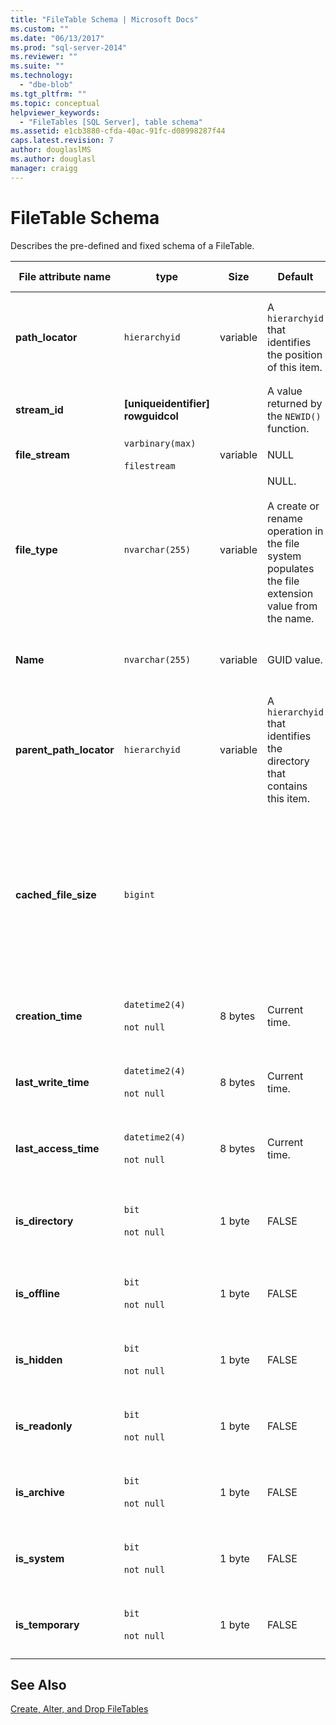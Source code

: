 ```yaml
---
title: "FileTable Schema | Microsoft Docs"
ms.custom: ""
ms.date: "06/13/2017"
ms.prod: "sql-server-2014"
ms.reviewer: ""
ms.suite: ""
ms.technology: 
  - "dbe-blob"
ms.tgt_pltfrm: ""
ms.topic: conceptual
helpviewer_keywords: 
  - "FileTables [SQL Server], table schema"
ms.assetid: e1cb3880-cfda-40ac-91fc-d08998287f44
caps.latest.revision: 7
author: douglaslMS
ms.author: douglasl
manager: craigg
---
```

# FileTable Schema
  Describes the pre-defined and fixed schema of a FileTable.  
  
|File attribute name|type|Size|Default|Description|File system accessibility|  
|-------------------------|----------|----------|-------------|-----------------|-------------------------------|  
|**path_locator**|`hierarchyid`|variable|A `hierarchyid` that identifies the position of this item.|The position of this node in the hierarchical FileNamespace.<br /><br /> Primary key for the table.|Can be created and modified by setting the Windows path values.|  
|**stream_id**|**[uniqueidentifier] rowguidcol**||A value returned by the `NEWID()` function.|A unique ID for the FILESTREAM data.|Not applicable.|  
|**file_stream**|`varbinary(max)`<br /><br /> `filestream`|variable|NULL|Contains the FILESTREAM data.|Not applicable.|  
|**file_type**|`nvarchar(255)`|variable|NULL.<br /><br /> A create or rename operation in the file system populates the file extension value from the name.|Represents the type of the file.<br /><br /> This column can be used as the `TYPE COLUMN` when you create a full-text index.<br /><br /> **file_type** is a persisted computed column.|Calculated automatically. Cannot be set.|  
|**Name**|`nvarchar(255)`|variable|GUID value.|The file or directory name.|Can be created or modified by using Windows APIs.|  
|**parent_path_locator**|`hierarchyid`|variable|A `hierarchyid` that identifies the directory that contains this item.|The `hierarchyid` of the containing directory.<br /><br /> **parent_path_locator** is a persisted computed column.|Calculated automatically. Cannot be set.|  
|**cached_file_size**|`bigint`|||The size in bytes of the FILESTREAM data.<br /><br /> **cached_file_size** is a persisted computed column.|Although the cached file size is automatically kept up to date, it can go out of sync in unusual circumstances. To calculate the exact size, use the `DATALENGTH()` function.|  
|**creation_time**|`datetime2(4)`<br /><br /> `not null`|8 bytes|Current time.|The date and time that the file was created.|Calculated automatically. Can also be set by using Windows APIs.|  
|**last_write_time**|`datetime2(4)`<br /><br /> `not null`|8 bytes|Current time.|The date and time that the file was last updated.|Calculated automatically. Can also be set by using Windows APIs.|  
|**last_access_time**|`datetime2(4)`<br /><br /> `not null`|8 bytes|Current time.|The date and time that the file was last accessed.|Calculated automatically. Can also be set by using Windows APIs.|  
|**is_directory**|`bit`<br /><br /> `not null`|1 byte|FALSE|Indicates whether the row represents a directory. This value is calculated automatically, and cannot be set.|Calculated automatically. Cannot be set.|  
|**is_offline**|`bit`<br /><br /> `not null`|1 byte|FALSE|Offline file attribute.|Calculated automatically. Can also be set by using Windows APIs.|  
|**is_hidden**|`bit`<br /><br /> `not null`|1 byte|FALSE|Hidden file attribute.|Calculated automatically. Can also be set by using Windows APIs.|  
|**is_readonly**|`bit`<br /><br /> `not null`|1 byte|FALSE|Read-only  file attribute.|Calculated automatically. Can also be set by using Windows APIs.|  
|**is_archive**|`bit`<br /><br /> `not null`|1 byte|FALSE|Archive attribute.|Calculated automatically. Can also be set by using Windows APIs.|  
|**is_system**|`bit`<br /><br /> `not null`|1 byte|FALSE|System file attribute.|Calculated automatically. Can also be set by using Windows APIs.|  
|**is_temporary**|`bit`<br /><br /> `not null`|1 byte|FALSE|Temporary file attribute.|Calculated automatically. Can also be set by using Windows APIs.|  
  
## See Also  
 [Create, Alter, and Drop FileTables](create-alter-and-drop-filetables.md)  
  
  
